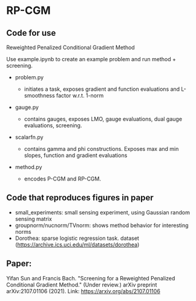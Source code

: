 # RP-CGM

## Code for use
Reweighted Penalized Conditional Gradient Method

Use example.ipynb to create an example problem and run method + screening.


 - problem.py 
    - initiates a task, exposes gradient and function evaluations and L-smoothness factor w.r.t. 1-norm
    
 - gauge.py 
    - contains gauges, exposes LMO, gauge evaluations, dual gauge evaluations, screening. 
    
 - scalarfn.py
   - contains gamma and phi constructions. Exposes  max and min slopes, function and gradient evaluations
   
 - method.py
   - encodes P-CGM and RP-CGM. 

## Code that reproduces figures in paper

 - small_experiments: small sensing experiment, using Gaussian random sensing matrix
 - groupnorm/nucnorm/TVnorm: shows method behavior for interesting norms
 - Dorothea: sparse logistic regression task. dataset (https://archive.ics.uci.edu/ml/datasets/dorothea)

## Paper:
Yifan Sun and Francis Bach. "Screening for a Reweighted Penalized Conditional Gradient Method." (Under review.) arXiv preprint arXiv:2107.01106 (2021).
Link: https://arxiv.org/abs/2107.01106
